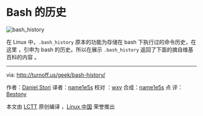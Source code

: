# Bash 的历史

![bash_history](./bash_history.png)

在 Linux 中，`.bash_history` 原本的功能为存储在 bash 下执行过的命令历史，在这里
，引申为 bash 的历史。所以在展示 `.bash_history` 返回了下面的摘自维基百科的内容
。

---

via: http://turnoff.us/geek/bash-history/

作者：[Daniel Stori][a] 译者：[name1e5s](https://github.com/name1e5s) 校对
：[wxy](https://github.com/wxy) 合成：[name1e5s](https://github.com/name1e5s) 点
评：[Bestony](https://github.com/Bestony)

本文由 [LCTT](https://github.com/LCTT/TranslateProject) 原创编译
，[Linux 中国](https://linux.cn/) 荣誉推出

[a]: http://turnoff.us/about/
